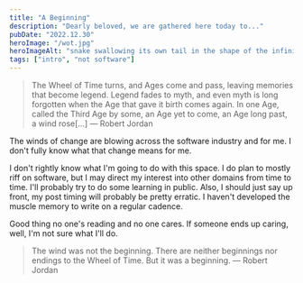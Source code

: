 ```yaml
---
title: "A Beginning"
description: "Dearly beloved, we are gathered here today to..."
pubDate: "2022.12.30"
heroImage: "/wot.jpg"
heroImageAlt: "snake swallowing its own tail in the shape of the infinity sign, a Warder sword across the snake"
tags: ["intro", "not software"]
---
```


> The Wheel of Time turns, and Ages come and pass, leaving memories that become legend. Legend fades to myth, and even myth is long forgotten when the Age that gave it birth comes again. In one Age, called the Third Age by some, an Age yet to come, an Age long past, a wind rose[...] &mdash; Robert Jordan

The winds of change are blowing across the software industry and for me. I don't fully know what that change means for me.

I don't rightly know what I'm going to do with this space. I do plan to mostly riff on software, but I may direct my interest into other domains from time to time. I'll probably try to do some learning in public. Also, I should just say up front, my post timing will probably be pretty erratic. I haven't developed the muscle memory to write on a regular cadence.

Good thing no one's reading and no one cares. If someone ends up caring, well, I'm not sure what I'll do.

> The wind was not the beginning. There are neither beginnings nor endings to the Wheel of Time. But it was a beginning. &mdash; Robert Jordan
